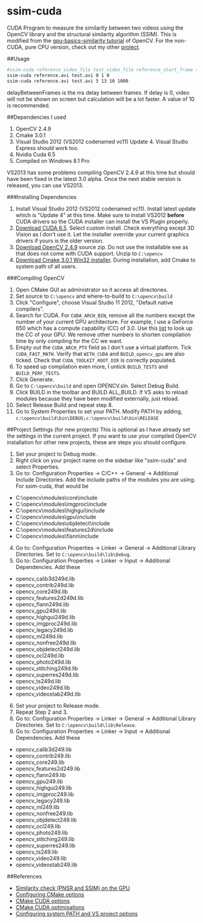 ssim-cuda
=========

CUDA Program to measure the similarity between two videos using the OpenCV library and the structural similarity algorithm (SSIM). This is modified from the [gpu-basics-similarity tutorial](http://docs.opencv.org/doc/tutorials/gpu/gpu-basics-similarity/gpu-basics-similarity.html) of OpenCV. For the non-CUDA, pure CPU version, check out my other [project](https://github.com/yeokm1/ssim).

##Usage
```bash
#ssim-cuda reference_video_file test_video_file reference_start_frame test_start_frame delayBetweenFrames [numFramesToCompare]
ssim-cuda reference.avi test.avi 0 1 0
ssim-cuda reference.avi test.avi 5 13 10 1000
```

delayBetweenFrames is the ms delay between frames. If delay is 0, video will not be shown on screen but calculation will be a lot faster. A value of 10 is recommended.

##Dependencies I used
1. OpenCV 2.4.9
2. Cmake 3.0.1
3. Visual Studio 2012 (VS2012 codenamed vc11) Update 4. Visual Studio Express should work too.
4. Nvidia Cuda 6.5
5. Compiled on Windows 8.1 Pro

VS2013 has some problems compiling OpenCV 2.4.9 at this time but should have been fixed in the latest 3.0 alpha. Once the next stable version is released, you can use VS2013.

###Installing Dependencies

1. Install Visual Studio 2012 (VS2012 codenamed vc11). Install latest update which is "Update 4" at this time. Make sure to install VS2012 <b>before</b> CUDA drivers so the CUDA installer can install the VS Plugin properly.
2. [Download CUDA 6.5](https://developer.nvidia.com/cuda-downloads). Select custom install. Check everything except 3D Vision as I don't use it.  Let the installer override your current graphics drivers if yours is the older version.
3. [Download OpenCV 2.4.9](https://github.com/Itseez/opencv/releases) source zip. Do not use the installable exe as that does not come with CUDA support. Unzip to `C:\opencv`
4. [Download Cmake 3.0.1 Win32 installer](http://www.cmake.org/cmake/resources/software.html). During installation, add Cmake to system path of all users.

###Compiling OpenCV
1. Open CMake GUI as administrator so it access all directories.
2. Set source to `C:\opencv` and where-to-build to `C:\opencv\build`
3. Click "Configure", choose Visual Studio 11 2012, "Default native compilers".
4. Search for CUDA. For `CUDA_ARCH_BIN`, remove all the numbers except the number of your current GPU architecture. For example, I use a GeForce 650 which has a compute capability (CC) of 3.0. Use this [list](https://developer.nvidia.com/cuda-gpus) to look up the CC of your GPU. We remove other numbers to shorten compilation time by only compiling for the CC we want.
5. Empty out the `CUDA_ARCH_PTX` field as I don't use a virtual platform. Tick `CUDA_FAST_MATH`. Verify that `WITH_CUDA` and `BUILD_opencv_gpu` are also ticked. Check that `CUDA_TOOLKIT_ROOT_DIR` is correctly populated.
6. To speed up compilation even more, I untick `BUILD_TESTS` and `BUILD_PERF_TESTS`.
7. Click Generate.
8. Go to `C:\opencv\build` and open OPENCV.sln. Select Debug Build.
9. Click BUILD in the toolbar and BUILD ALL_BUILD. If VS asks to reload modules because they have been modified externally, just reload.
10. Select Release Build and repeat step 8.
11. Go to System Properties to set your PATH. Modify PATH by adding, `c:\opencv\build\bin\DEBUG;c:\opencv\build\bin\RELEASE`

##Project Settings (for new projects)
This is optional as I have already set the settings in the current project. If you want to use your compiled OpenCV installation for other new projects, these are steps you should configure.

1. Set your project to Debug mode.
2. Right click on your project name on the sidebar like "ssim-cuda" and select Properties. 
3. Go to: Configuration Properties -> C/C++ -> General -> Additional Include Directories. Add the include paths of the modules you are using. For ssim-cuda, that would be
 * C:\opencv\modules\core\include
 * C:\opencv\modules\imgproc\include
 * C:\opencv\modules\highgui\include
 * C:\opencv\modules\gpu\include
 * C:\opencv\modules\objdetect\include
 * C:\opencv\modules\features2d\include
 * C:\opencv\modules\flann\include
4. Go to: Configuration Properties -> Linker -> General -> Additional Library Directories. Set to `C:\opencv\build\lib\Debug`. 
5. Go to: Configuration Properties -> Linker -> Input -> Additional Dependencies. Add these
 * opencv_calib3d249d.lib
 * opencv_contrib249d.lib
 * opencv_core249d.lib
 * opencv_features2d249d.lib
 * opencv_flann249d.lib
 * opencv_gpu249d.lib
 * opencv_highgui249d.lib
 * opencv_imgproc249d.lib
 * opencv_legacy249d.lib
 * opencv_ml249d.lib
 * opencv_nonfree249d.lib
 * opencv_objdetect249d.lib
 * opencv_ocl249d.lib
 * opencv_photo249d.lib
 * opencv_stitching249d.lib
 * opencv_superres249d.lib
 * opencv_ts249d.lib
 * opencv_video249d.lib
 * opencv_videostab249d.lib
6. Set your project to Release mode.
7. Repeat Step 2 and 3.
8. Go to: Configuration Properties -> Linker -> General -> Additional Library Directories. Set to `C:\opencv\build\lib\Release`.
9. Go to: Configuration Properties -> Linker -> Input -> Additional Dependencies. Add these
 * opencv_calib3d249.lib
 * opencv_contrib249.lib
 * opencv_core249.lib
 * opencv_features2d249.lib
 * opencv_flann249.lib
 * opencv_gpu249.lib
 * opencv_highgui249.lib
 * opencv_imgproc249.lib
 * opencv_legacy249.lib
 * opencv_ml249.lib
 * opencv_nonfree249.lib
 * opencv_objdetect249.lib
 * opencv_ocl249.lib
 * opencv_photo249.lib
 * opencv_stitching249.lib
 * opencv_superres249.lib
 * opencv_ts249.lib
 * opencv_video249.lib
 * opencv_videostab249.lib

##References
 * [Similarity check (PNSR and SSIM) on the GPU](http://docs.opencv.org/doc/tutorials/gpu/gpu-basics-similarity/gpu-basics-similarity.html)
 * [Configuring CMake options](http://answers.opencv.org/question/13490/cmake-opencv245-git-repository-24-branch-windows-7/)
 * [CMake CUDA options](http://www.programmerfish.com/how-to-build-opencv-2-4-6-with-gpu-module-in-windows/#.U_xsUPmSwjW)
 * [CMake CUDA optimisations](http://answers.opencv.org/question/5090/why-opencv-building-is-so-slow-with-cuda/)
 * [Configuring system PATH and VS project options](http://opencv-srf.blogspot.sg/2013/05/installing-configuring-opencv-with-vs.html)
